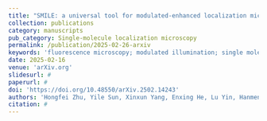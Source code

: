```yaml
---
title: "SMILE: a universal tool for modulated-enhanced localization microscopy to achieve minimal three-dimensional resolution"
collection: publications
category: manuscripts
pub_category: Single-molecule localization microscopy
permalink: /publication/2025-02-26-arxiv
keywords: 'fluorescence microscopy; modulated illumination; single molecule localization microscopy'
date: 2025-02-16
venue: 'arXiv.org'
slidesurl: #
paperurl: #
doi: 'https://doi.org/10.48550/arXiv.2502.14243'
authors: 'Hongfei Zhu, Yile Sun, Xinxun Yang, Enxing He, Lu Yin, Hanmeng Wu, Mingxuan Cai, Yubing Han, Renjie Zhou, Cuifang Kuang, Xu Liu'
citation: #
---
```

